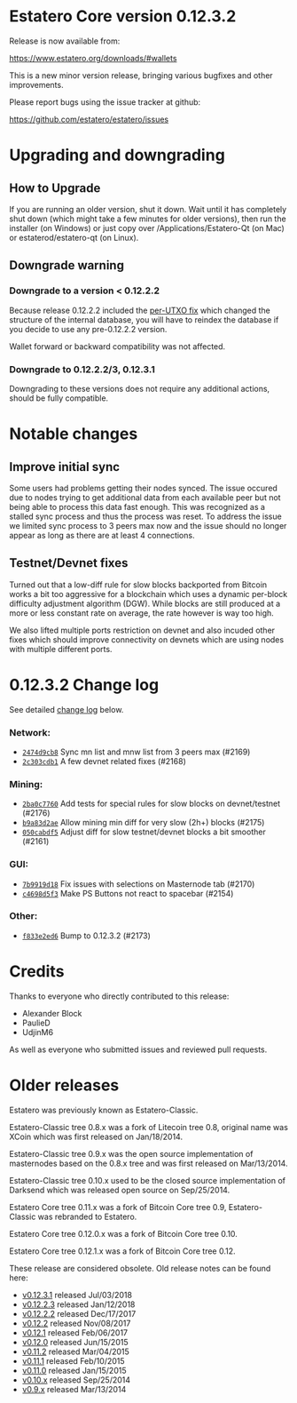 Estatero Core version 0.12.3.2
==========================

Release is now available from:

  <https://www.estatero.org/downloads/#wallets>

This is a new minor version release, bringing various bugfixes and other
improvements.

Please report bugs using the issue tracker at github:

  <https://github.com/estatero/estatero/issues>


Upgrading and downgrading
=========================

How to Upgrade
--------------

If you are running an older version, shut it down. Wait until it has completely
shut down (which might take a few minutes for older versions), then run the
installer (on Windows) or just copy over /Applications/Estatero-Qt (on Mac) or
estaterod/estatero-qt (on Linux).

Downgrade warning
-----------------

### Downgrade to a version < 0.12.2.2

Because release 0.12.2.2 included the [per-UTXO fix](release-notes/estatero/release-notes-0.12.2.2.md#per-utxo-fix)
which changed the structure of the internal database, you will have to reindex
the database if you decide to use any pre-0.12.2.2 version.

Wallet forward or backward compatibility was not affected.

### Downgrade to 0.12.2.2/3, 0.12.3.1

Downgrading to these versions does not require any additional actions, should be
fully compatible.


Notable changes
===============

Improve initial sync
--------------------

Some users had problems getting their nodes synced. The issue occured due to nodes trying to
get additional data from each available peer but not being able to process this data fast enough.
This was recognized as a stalled sync process and thus the process was reset. To address the issue
we limited sync process to 3 peers max now and the issue should no longer appear as long as there
are at least 4 connections.

Testnet/Devnet fixes
--------------------

Turned out that a low-diff rule for slow blocks backported from Bitcoin works a bit too aggressive for
a blockchain which uses a dynamic per-block difficulty adjustment algorithm (DGW). While blocks are still
produced at a more or less constant rate on average, the rate however is way too high.

We also lifted multiple ports restriction on devnet and also incuded other fixes which should improve
connectivity on devnets which are using nodes with multiple different ports.


0.12.3.2 Change log
===================

See detailed [change log](https://github.com/estatero/estatero/compare/v0.12.3.1...estatero:v0.12.3.2) below.

### Network:
- [`2474d9cb8`](https://github.com/estatero/estatero/commit/2474d9cb8) Sync mn list and mnw list from 3 peers max (#2169)
- [`2c303cdb1`](https://github.com/estatero/estatero/commit/2c303cdb1) A few devnet related fixes (#2168)

### Mining:
- [`2ba0c7760`](https://github.com/estatero/estatero/commit/2ba0c7760) Add tests for special rules for slow blocks on devnet/testnet (#2176)
- [`b9a83d2ae`](https://github.com/estatero/estatero/commit/b9a83d2ae) Allow mining min diff for very slow (2h+) blocks (#2175)
- [`050cabdf5`](https://github.com/estatero/estatero/commit/050cabdf5) Adjust diff for slow testnet/devnet blocks a bit smoother (#2161)

### GUI:
- [`7b9919d18`](https://github.com/estatero/estatero/commit/7b9919d18) Fix issues with selections on Masternode tab (#2170)
- [`c4698d5f3`](https://github.com/estatero/estatero/commit/c4698d5f3) Make PS Buttons not react to spacebar (#2154)

### Other:
- [`f833e2ed6`](https://github.com/estatero/estatero/commit/f833e2ed6) Bump to 0.12.3.2 (#2173)


Credits
=======

Thanks to everyone who directly contributed to this release:

- Alexander Block
- PaulieD
- UdjinM6

As well as everyone who submitted issues and reviewed pull requests.


Older releases
==============

Estatero was previously known as Estatero-Classic.

Estatero-Classic tree 0.8.x was a fork of Litecoin tree 0.8, original name was XCoin
which was first released on Jan/18/2014.

Estatero-Classic tree 0.9.x was the open source implementation of masternodes based on
the 0.8.x tree and was first released on Mar/13/2014.

Estatero-Classic tree 0.10.x used to be the closed source implementation of Darksend
which was released open source on Sep/25/2014.

Estatero Core tree 0.11.x was a fork of Bitcoin Core tree 0.9,
Estatero-Classic was rebranded to Estatero.

Estatero Core tree 0.12.0.x was a fork of Bitcoin Core tree 0.10.

Estatero Core tree 0.12.1.x was a fork of Bitcoin Core tree 0.12.

These release are considered obsolete. Old release notes can be found here:

- [v0.12.3.1](https://github.com/estatero/estatero/blob/master/doc/release-notes/estatero/release-notes-0.12.3.1.md) released Jul/03/2018
- [v0.12.2.3](https://github.com/estatero/estatero/blob/master/doc/release-notes/estatero/release-notes-0.12.2.3.md) released Jan/12/2018
- [v0.12.2.2](https://github.com/estatero/estatero/blob/master/doc/release-notes/estatero/release-notes-0.12.2.2.md) released Dec/17/2017
- [v0.12.2](https://github.com/estatero/estatero/blob/master/doc/release-notes/estatero/release-notes-0.12.2.md) released Nov/08/2017
- [v0.12.1](https://github.com/estatero/estatero/blob/master/doc/release-notes/estatero/release-notes-0.12.1.md) released Feb/06/2017
- [v0.12.0](https://github.com/estatero/estatero/blob/master/doc/release-notes/estatero/release-notes-0.12.0.md) released Jun/15/2015
- [v0.11.2](https://github.com/estatero/estatero/blob/master/doc/release-notes/estatero/release-notes-0.11.2.md) released Mar/04/2015
- [v0.11.1](https://github.com/estatero/estatero/blob/master/doc/release-notes/estatero/release-notes-0.11.1.md) released Feb/10/2015
- [v0.11.0](https://github.com/estatero/estatero/blob/master/doc/release-notes/estatero/release-notes-0.11.0.md) released Jan/15/2015
- [v0.10.x](https://github.com/estatero/estatero/blob/master/doc/release-notes/estatero/release-notes-0.10.0.md) released Sep/25/2014
- [v0.9.x](https://github.com/estatero/estatero/blob/master/doc/release-notes/estatero/release-notes-0.9.0.md) released Mar/13/2014

